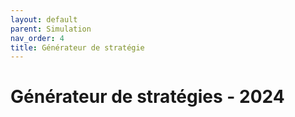 ```yaml
---
layout: default
parent: Simulation
nav_order: 4
title: Générateur de stratégie
---
```


# Générateur de stratégies - 2024

<script src="https://cdnjs.cloudflare.com/ajax/libs/p5.js/1.9.1/p5.js"></script>
<script src="https://cdn.jsdelivr.net/npm/quicksettings@latest/quicksettings.min.js"></script>
<script src="p5.gui.js"></script>
<link rel="stylesheet" type="text/css" href="style.css">

<div id="ui-container" class="container">
    <div id="checkboxContainer" class="col mb-2">
        <!-- Les cases à cocher seront ajoutées ici par p5.js -->
    </div>
    <div id="buttonsContainer" class="col mb-2">
        <!-- Les boutons seront ajoutés ici par p5.js -->
    </div>
    <div id="robotContainer" class="col mb-2">
        <!-- Les boutons de la simu robot ajoutés ici par p5.js -->
    </div>
    <div id="fileInputContainer" class="col mb-2">
        <!-- L'input de fichier sera ajouté ici par p5.js -->
    </div>
</div>

<div id="p5-container"></div>

<script src="sketch.js"></script>